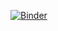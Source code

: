 [![Binder](https://mybinder.org/badge_logo.svg)](https://mybinder.org/v2/gh/correll/deep-learning/master)
